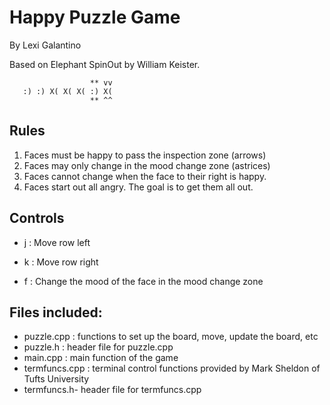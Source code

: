 # Happy Puzzle Game
By Lexi Galantino

Based on Elephant SpinOut by William Keister.

```
                  ** vv
   :) :) X( X( X( :) X(
                  ** ^^
```

## Rules
1. Faces must be happy to pass the inspection zone (arrows)
2. Faces may only change in the mood change zone (astrices) 
3. Faces cannot change when the face to their right is happy.
4. Faces start out all angry. The goal is to get them all out.

## Controls
+ j : Move row left

+ k : Move row right

+ f : Change the mood of the face in the mood change zone

## Files included:
+ puzzle.cpp : functions to set up the board, move, update the board, etc
+ puzzle.h : header file for puzzle.cpp
+ main.cpp : main function of the game
+ termfuncs.cpp : terminal control functions provided by Mark Sheldon of
Tufts University
+ termfuncs.h- header file for termfuncs.cpp
